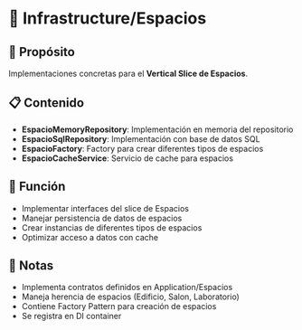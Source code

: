 # 📁 Infrastructure/Espacios

## 🎯 Propósito
Implementaciones concretas para el **Vertical Slice de Espacios**.

## 📋 Contenido
- **EspacioMemoryRepository**: Implementación en memoria del repositorio
- **EspacioSqlRepository**: Implementación con base de datos SQL
- **EspacioFactory**: Factory para crear diferentes tipos de espacios
- **EspacioCacheService**: Servicio de cache para espacios

## 🔧 Función
- Implementar interfaces del slice de Espacios
- Manejar persistencia de datos de espacios
- Crear instancias de diferentes tipos de espacios
- Optimizar acceso a datos con cache

## 📝 Notas
- Implementa contratos definidos en Application/Espacios
- Maneja herencia de espacios (Edificio, Salon, Laboratorio)
- Contiene Factory Pattern para creación de espacios
- Se registra en DI container
